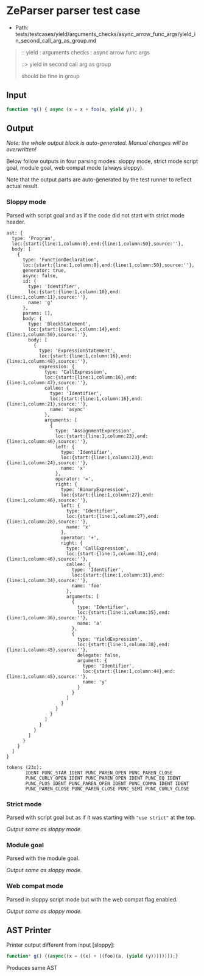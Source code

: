 # ZeParser parser test case

- Path: tests/testcases/yield/arguments_checks/async_arrow_func_args/yield_in_second_call_arg_as_group.md

> :: yield : arguments checks : async arrow func args
>
> ::> yield in second call arg as group
>
> should be fine in group

## Input

`````js
function *g() { async (x = x + foo(a, yield y)); }
`````

## Output

_Note: the whole output block is auto-generated. Manual changes will be overwritten!_

Below follow outputs in four parsing modes: sloppy mode, strict mode script goal, module goal, web compat mode (always sloppy).

Note that the output parts are auto-generated by the test runner to reflect actual result.

### Sloppy mode

Parsed with script goal and as if the code did not start with strict mode header.

`````
ast: {
  type: 'Program',
  loc:{start:{line:1,column:0},end:{line:1,column:50},source:''},
  body: [
    {
      type: 'FunctionDeclaration',
      loc:{start:{line:1,column:0},end:{line:1,column:50},source:''},
      generator: true,
      async: false,
      id: {
        type: 'Identifier',
        loc:{start:{line:1,column:10},end:{line:1,column:11},source:''},
        name: 'g'
      },
      params: [],
      body: {
        type: 'BlockStatement',
        loc:{start:{line:1,column:14},end:{line:1,column:50},source:''},
        body: [
          {
            type: 'ExpressionStatement',
            loc:{start:{line:1,column:16},end:{line:1,column:48},source:''},
            expression: {
              type: 'CallExpression',
              loc:{start:{line:1,column:16},end:{line:1,column:47},source:''},
              callee: {
                type: 'Identifier',
                loc:{start:{line:1,column:16},end:{line:1,column:21},source:''},
                name: 'async'
              },
              arguments: [
                {
                  type: 'AssignmentExpression',
                  loc:{start:{line:1,column:23},end:{line:1,column:46},source:''},
                  left: {
                    type: 'Identifier',
                    loc:{start:{line:1,column:23},end:{line:1,column:24},source:''},
                    name: 'x'
                  },
                  operator: '=',
                  right: {
                    type: 'BinaryExpression',
                    loc:{start:{line:1,column:27},end:{line:1,column:46},source:''},
                    left: {
                      type: 'Identifier',
                      loc:{start:{line:1,column:27},end:{line:1,column:28},source:''},
                      name: 'x'
                    },
                    operator: '+',
                    right: {
                      type: 'CallExpression',
                      loc:{start:{line:1,column:31},end:{line:1,column:46},source:''},
                      callee: {
                        type: 'Identifier',
                        loc:{start:{line:1,column:31},end:{line:1,column:34},source:''},
                        name: 'foo'
                      },
                      arguments: [
                        {
                          type: 'Identifier',
                          loc:{start:{line:1,column:35},end:{line:1,column:36},source:''},
                          name: 'a'
                        },
                        {
                          type: 'YieldExpression',
                          loc:{start:{line:1,column:38},end:{line:1,column:45},source:''},
                          delegate: false,
                          argument: {
                            type: 'Identifier',
                            loc:{start:{line:1,column:44},end:{line:1,column:45},source:''},
                            name: 'y'
                          }
                        }
                      ]
                    }
                  }
                }
              ]
            }
          }
        ]
      }
    }
  ]
}

tokens (23x):
       IDENT PUNC_STAR IDENT PUNC_PAREN_OPEN PUNC_PAREN_CLOSE
       PUNC_CURLY_OPEN IDENT PUNC_PAREN_OPEN IDENT PUNC_EQ IDENT
       PUNC_PLUS IDENT PUNC_PAREN_OPEN IDENT PUNC_COMMA IDENT IDENT
       PUNC_PAREN_CLOSE PUNC_PAREN_CLOSE PUNC_SEMI PUNC_CURLY_CLOSE
`````

### Strict mode

Parsed with script goal but as if it was starting with `"use strict"` at the top.

_Output same as sloppy mode._

### Module goal

Parsed with the module goal.

_Output same as sloppy mode._

### Web compat mode

Parsed in sloppy script mode but with the web compat flag enabled.

_Output same as sloppy mode._

## AST Printer

Printer output different from input [sloppy]:

````js
function* g() {(async((x = ((x) + ((foo)(a, (yield (y))))))));}
````

Produces same AST
